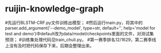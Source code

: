 # ruijin-knowledge-graph
#先运行BLSTM-CRF.py文件训练出模型；
#然后运行main.py，将其中的parser.add_argument('--demo_model', type=str, default='', help='model for test and demo')中default改为data/model/checkpoints里面的文件，对测试集预测；
#训练集处理代码见train_chuli.py。
#第一赛季排名12/1629，第二赛季线上没有及时把代码保存下来，后期会整理出来。
